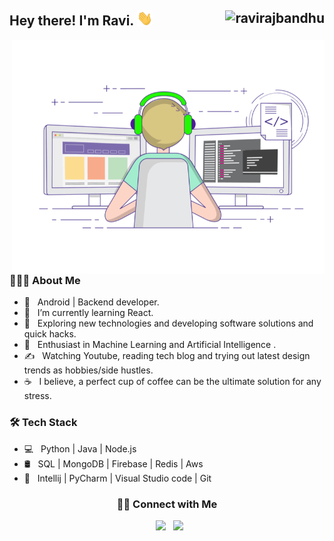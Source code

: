 <h2> Hey there! I'm Ravi. <img src="Hi.gif" width="25"> <img src="https://komarev.com/ghpvc/?username=ravirajbandhu&color=blue&style=flat" alt="ravirajbandhu" align="right" style = "float : right"/></h2>
<img align="right" alt="GIF" src="gif3.gif" width="500"/>

<h3> 👨🏻‍💻 About Me </h3>

- 💼 &nbsp; Android | Backend developer.
- 🔭 &nbsp; I’m currently learning React.
- 🤔 &nbsp; Exploring new technologies and developing software solutions and quick hacks.
- 🌱 &nbsp; Enthusiast in Machine Learning and Artificial Intelligence .
- ✍️ &nbsp; Watching Youtube, reading tech blog and trying out latest design trends as hobbies/side hustles.
- ☕ &nbsp; I believe, a perfect cup of coffee can be the ultimate solution for any stress.

<h3>🛠 Tech Stack</h3>

- 💻 &nbsp; Python | Java | Node.js
- 🛢 &nbsp; SQL | MongoDB | Firebase | Redis | Aws
- 🔧 &nbsp; Intellij | PyCharm | Visual Studio code | Git
  <br>


<!-- <h2>:zap: Github Stats </h2>

</br>
</br>

<p align="center">
     ![Ravi's Github Stats](https://github-readme-stats.vercel.app/api?username=ravirajbandhu&show_icons=true&title_color=fff&icon_color=79ff97&text_color=9f9f9f&bg_color=151515) 
    <img align="center" src="https://github-readme-stats.vercel.app/api?username=ravirajbandhu&include_all_commits=true&count_private=true&show_icons=true&theme=dark" alt="ravirajbandhu's Github Stats">
</p>

<p align="center">
  <img align="center" src="https://github-readme-stats.vercel.app/api/top-langs/?username=ravirajbandhu&layout=compact&hide=jupyter%20notebook&theme=dark" alt="Top Lang's" />
</p>

</br>
</br> -->

<center> <h3> 🤝🏻 Connect with Me </h3> </center>

<p align="center"> 
&nbsp; <a href="mailto:rrb8319@gmail.com" target="_blank" rel="noopener noreferrer"><img src="https://img.icons8.com/plasticine/100/000000/gmail.png"  width="50" /></a>
&nbsp; <a href="https://www.linkedin.com/in/ravirajbandhu/" target="_blank" rel="noopener noreferrer"><img src="https://img.icons8.com/plasticine/100/000000/linkedin.png" width="50" /></a>
</p>
